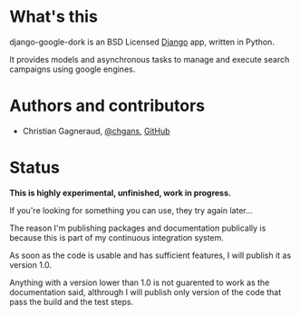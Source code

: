 # What's this

django-google-dork is an BSD Licensed [Django](https://www.djangoproject.com/) app, written in Python. 

It provides models and asynchronous tasks to manage and execute search campaigns using google engines.

# Authors and contributors

* Christian Gagneraud, [@chgans](https://twitter.com/chgans), [GitHub](https://github.com/chgans)

# Status

**This is highly experimental, unfinished, work in progress.**

If you're looking for something you can use, they try again later...

The reason I'm publishing packages and documentation publically is
because this is part of my continuous integration system.

As soon as the code is usable and has sufficient features, I will
publish it as version 1.0.

Anything with a version lower than 1.0 is not guarented to work as the
documentation said, althrough I will publish only version of the
code that pass the build and the test steps.
